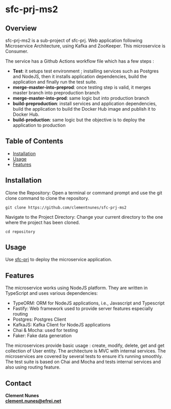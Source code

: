 # sfc-prj-ms2

## Overview

sfc-prj-ms2 is a sub-project of sfc-prj. 
Web application following Microservice Architecture, using Kafka and ZooKeeper.
This microservice is Consumer.

The service has a Github Actions workflow file which has a few steps :

-	**Test**: it setups test environment ; installing services such as Postgres and NodeJS, then it installs application dependencies, build the application and finally run the test suite.
-	**merge-master-into-preprod**: once testing step is valid, it merges master branch into preproduction branch
-	**merge-master-into-prod**: same logic but into production branch
- **build-preproduction**: install services and application dependencies, build the application to build the Docker Hub image and publish it to Docker Hub.
- **build-production**: same logic but the objective is to deploy the application to production
  
## Table of Contents

- [Installation](#installation)
- [Usage](#usage)
- [Features](#features)

## Installation

Clone the Repository:
Open a terminal or command prompt and use the git clone command to clone the repository.

```
git clone https://github.com/clementnunes/sfc-prj-ms2
```

Navigate to the Project Directory:
Change your current directory to the one where the project has been cloned.

```
cd repository
```

## Usage
Use [sfc-prj](https://github.com/clementnunes/sfc-prj) to deploy the microservice application.


## Features
The microservice works using NodeJS platform. They are written in TypeScript and uses various dependencies:
-	TypeORM: ORM for NodeJS applications, i.e., Javascript and Typescript
-	Fastify: Web framework used to provide server features especially routing
-	Postgres: Postgres Client
-	KafkaJS: Kafka Client for NodeJS applications
-	Chai & Mocha: used for testing
-	Faker: Fake data generation

The microservices provide basic usage : create, modify, delete, get and get collection of User entity.
The architecture is MVC with internal services.
The microservices are covered by several tests to ensure it’s running smoothly. The test suite is based on Chai and Mocha and tests internal services and also using routing feature.

## Contact

**Clement Nunes**\
**clement.nunes@efrei.net**
